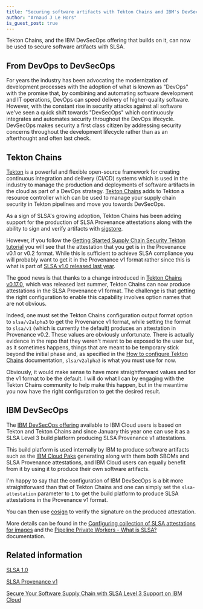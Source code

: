 ```yaml
---
title: "Securing software artifacts with Tekton Chains and IBM's DevSecOps"
author: "Arnaud J Le Hors"
is_guest_post: true
---
```


Tekton Chains, and the IBM DevSecOps offering that builds on it, can now be used to secure software artifacts with SLSA.

## From DevOps to DevSecOps

For years the industry has been advocating the modernization of development processes with the adoption of what is known as "DevOps" with the promise that, by combining and automating software development and IT operations, DevOps can speed delivery of higher-quality software. However, with the constant rise in security attacks against all software we've seen a quick shift towards "DevSecOps" which continuously integrates and automates security throughout the DevOps lifecycle. DevSecOps makes security a first class citizen by addressing security concerns throughout the development lifecycle rather than as an afterthought and often last check.

## Tekton Chains

[Tekton](https://tekton.dev) is a powerful and flexible open-source framework for creating continuous integration and delivery (CI/CD) systems which is used in the industry to manage the production and deployments of software artifacts in the cloud as part of a DevOps strategy. [Tekton Chains](https://tekton.dev/docs/chains/) adds to Tekton a resource controller which can be used to manage your supply chain security in Tekton pipelines and move you towards DevSecOps.

As a sign of SLSA's growing adoption, Tekton Chains has been adding support for the production of SLSA Provenance attestations along with the ability to sign and verify artifacts with [sigstore](https://sigstore.dev).

However, if you follow the [Getting Started Supply Chain Security Tekton tutorial](https://tekton.dev/docs/getting-started/supply-chain-security/) you will see that the attestation that you get is in the Provenance v0.1 or v0.2 format. While this is sufficient to achieve SLSA compliance you will probably want to get it in the Provenance v1 format rather since this is what is part of [SLSA v1.0 released last year](/blog/2023/04/slsa-v1-final).

The good news is that thanks to a change introduced in [Tekton Chains v0.17.0](https://github.com/tektoncd/chains/releases/tag/v0.17.0), which was released last summer, Tekton Chains can now produce attestations in the SLSA Provenance v1 format. The challenge is that getting the right configuration to enable this capability involves option names that are not obvious.

Indeed, one must set the Tekton Chains configuration output format option to `slsa/v2alpha3` to get the Provenance v1 format, while setting the format to `slsa/v1` (which is currently the default) produces an attestation in Provenance v0.2. These values are obviously unfortunate. There is actually evidence in the repo that they weren't meant to be exposed to the user but, as it sometimes happens, things that are meant to be temporary stick beyond the initial phase and, as specified in the [How to configure Tekton Chains](https://tekton.dev/docs/chains/slsa-provenance/#how-to-configure-tekton-chains) documentation, `slsa/v2alpha3` is what you must use for now.

Obviously, it would make sense to have more straightforward values and for the v1 format to be the default. I will do what I can by engaging with the Tekton Chains community to help make this happen, but in the meantime you now have the right configuration to get the desired result.

## IBM DevSecOps

The [IBM DevSecOps offering](https://cloud.ibm.com/docs/devsecops) available to IBM Cloud users is based on Tekton and Tekton Chains and since January this year one can use it as a SLSA Level 3 build platform producing SLSA Provenance v1 attestations.

This build platform is used internally by IBM to produce software artifacts such as the [IBM Cloud Paks](https://www.ibm.com/cloud-paks) generating along with them both SBOMs and SLSA Provenance attestations, and IBM Cloud users can equally benefit from it by using it to produce their own software artifacts.

I'm happy to say that the configuration of IBM DevSecOps is a bit more straightforward than that of Tekton Chains and one can simply set the `slsa-attestation` parameter to `1` to get the build platform to produce SLSA attestations in the Provenance v1 format.

You can then use [cosign](https://github.com/sigstore/cosign) to verify the signature on the produced attestation.

More details can be found in the [Configuring collection of SLSA attestations for images](https://cloud.ibm.com/docs/devsecops?topic=devsecops-cd-devsecops-slsa) and the [Pipeline Private Workers - What is SLSA?](https://cloud.ibm.com/docs/ContinuousDelivery?topic=ContinuousDelivery-slsa-whatis) documentation.

## Related information

[SLSA 1.0](/spec/v1.0/)

[SLSA Provenance v1](/spec/v1.0/provenance)

[Secure Your Software Supply Chain with SLSA Level 3 Support on IBM Cloud](https://community.ibm.com/community/user/cloud/blogs/steve-weaver1/2024/01/11/secure-your-software-supply-chain-with-slsa-level)

